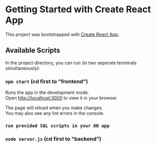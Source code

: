 # Getting Started with Create React App

This project was bootstrapped with [Create React App](https://github.com/facebook/create-react-app).

## Available Scripts

In the project directory, you can run (in two seperate terminals simultaneously):

### `npm start` (cd first to "frontend")

Runs the app in the development mode.\
Open [http://localhost:3000](http://localhost:3000) to view it in your browser.

The page will reload when you make changes.\
You may also see any lint errors in the console.

### `run provided SQL scripts in your DB app`

### `node server.js` (cd first to "backend")


